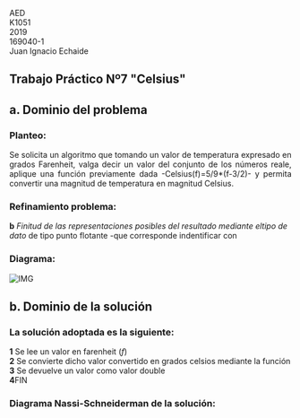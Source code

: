 AED <br>
K1051 <br>
2019 <br>
169040-1 <br>
Juan Ignacio Echaide	

## Trabajo Práctico Nº7 "Celsius"

## <strong>a</strong>. Dominio del problema
### Planteo:
<P ALIGN="justify">Se solicita un algoritmo que tomando un valor de temperatura expresado en grados Farenheit, valga decir un valor del conjunto de los números reale, aplique una función previamente dada -Celsius(f)=5/9*(f-3/2)- y permita convertir una magnitud de temperatura en magnitud Celsius.

### Refinamiento problema:
<strong>b</strong> <i>Finitud de las representaciones posibles del resultado  mediante eltipo de dato </i> 
 de tipo punto flotante -que corresponde indentificar con
  
  

### Diagrama:
![IMG](https://user-images.githubusercontent.com/43832189/57878692-f7842600-77f0-11e9-8aec-77436807c872.png)


## <strong>b</strong>. Dominio de la solución
### La solución adoptada es la siguiente:

<strong>1</strong>  Se lee un valor en farenheit (<i>f</i>) </br>
<strong>2</strong>  Se convierte dicho valor convertido en grados celsios mediante la función</br>
<strong>3</strong> Se devuelve un valor como valor double</br>
<strong>4</strong>FIN

### Diagrama Nassi-Schneiderman de la solución:




